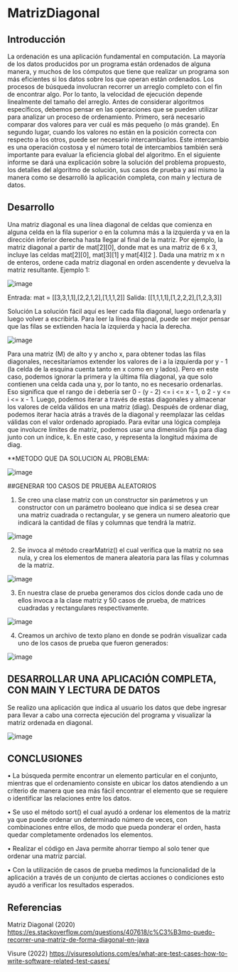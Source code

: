 # MatrizDiagonal

## Introducción

La ordenación es una aplicación fundamental en computación. La mayoría de los datos producidos por un programa están ordenados de alguna manera, y muchos de los cómputos que tiene que realizar un programa son más eficientes si los datos sobre los que operan están ordenados. Los procesos de búsqueda involucran recorrer un arreglo completo con el fin de encontrar algo. Por lo tanto, la velocidad de ejecución depende linealmente del tamaño del arreglo. Antes de considerar algoritmos específicos, debemos pensar en las operaciones que se pueden utilizar para analizar un proceso de ordenamiento. Primero, será necesario comparar dos valores para ver cuál es más pequeño (o más grande).  En segundo lugar, cuando los valores no están en la posición correcta con respecto a los otros, puede ser necesario intercambiarlos. Este intercambio es una operación costosa y el número total de intercambios también será importante para evaluar la eficiencia global del algoritmo.
En el siguiente informe se dará una explicación sobre la solución del problema propuesto, los detalles del algoritmo de solución, sus casos de prueba y así mismo la manera como se desarrolló la aplicación completa, con main y lectura de datos.


## Desarrollo
Una matriz diagonal es una línea diagonal de celdas que comienza en alguna celda en la fila superior o en la columna más a la izquierda y va en la dirección inferior derecha hasta llegar al final de la matriz. Por ejemplo, la matriz diagonal a partir de mat[2][0], donde mat es una matriz de 6 x 3, incluye las celdas mat[2][0], mat[3][1] y mat[4][2 ].
Dada una matriz m x n de enteros, ordene cada matriz diagonal en orden ascendente y devuelva la matriz resultante.
Ejemplo 1:

![image](https://user-images.githubusercontent.com/71104365/199130750-4fd2b05b-ce17-4b01-ae02-7e3212f158eb.png)

 

Entrada: mat = [[3,3,1,1],[2,2,1,2],[1,1,1,2]]
Salida: [[1,1,1,1],[1,2,2,2],[1,2,3,3]]

Solución
La solución fácil aquí es leer cada fila diagonal, luego ordenarla y luego volver a escribirla. Para leer la línea diagonal, puede ser mejor pensar que las filas se extienden hacia la izquierda y hacia la derecha.

![image](https://user-images.githubusercontent.com/71104365/199130760-a22462bb-466a-49ba-bac1-29ec55980698.png)


Para una matriz (M) de alto y y ancho x, para obtener todas las filas diagonales, necesitaríamos extender los valores de i a la izquierda por y - 1 (la celda de la esquina cuenta tanto en x como en y lados). Pero en este caso, podemos ignorar la primera y la última fila diagonal, ya que solo contienen una celda cada una y, por lo tanto, no es necesario ordenarlas. Eso significa que el rango de i debería ser 0 - (y - 2) <= i <= x - 1, o 2 - y <= i <= x - 1.
Luego, podemos iterar a través de estas diagonales y almacenar los valores de celda válidos en una matriz (diag). Después de ordenar diag, podemos iterar hacia atrás a través de la diagonal y reemplazar las celdas válidas con el valor ordenado apropiado.
Para evitar una lógica compleja que involucre límites de matriz, podemos usar una dimensión fija para diag junto con un índice, k. En este caso, y representa la longitud máxima de diag.

**METODO QUE DA SOLUCION AL PROBLEMA:
 

![image](https://user-images.githubusercontent.com/71104365/199130797-e239e1ec-e99f-4de8-b07d-33500a4424f7.png)







##GENERAR 100 CASOS DE PRUEBA ALEATORIOS

1.	Se creo una clase matriz con un constructor sin parámetros y un constructor con un parámetro booleano que indica si se desea crear una matriz cuadrada o rectangular, y se genera un numero aleatorio que indicará la cantidad de filas y columnas que tendrá la matriz. 

![image](https://user-images.githubusercontent.com/71104365/199130845-09f87054-712a-4c91-b73d-24186c7b5a3f.png)

 

2.	Se invoca al método crearMatriz() el cual verifica que la matriz no sea nula, y crea los elementos de manera aleatoria para las filas y columnas de la matriz.
 
![image](https://user-images.githubusercontent.com/71104365/199130874-6c81e50b-c848-4f4c-a8d2-0017f0eafc63.png)


3.	En nuestra clase de prueba generamos dos ciclos donde cada uno de ellos invoca a la clase matriz y 50 casos de prueba, de matrices cuadradas y rectangulares respectivamente. 

![image](https://user-images.githubusercontent.com/71104365/199130891-d56c10ff-0b51-4840-863f-9a112ffb0eaa.png)

 
4.	Creamos un archivo de texto plano en donde se podrán visualizar cada uno de los casos de prueba que fueron generados:

![image](https://user-images.githubusercontent.com/71104365/199130913-0c1bb1f8-3f6f-4b83-a4da-fb4833aa15e4.png)

 
## DESARROLLAR UNA APLICACIÓN COMPLETA, CON MAIN Y LECTURA DE DATOS

Se realizo una aplicación que indica al usuario los datos que debe ingresar para llevar a cabo una correcta ejecución del programa y visualizar la matriz ordenada en diagonal.
 

![image](https://user-images.githubusercontent.com/71104365/199130962-3bef40de-92d4-4c93-995c-4e95c42706d8.png)





## CONCLUSIONES

•	La búsqueda permite encontrar un elemento particular en el conjunto, mientras que el ordenamiento consiste en ubicar los datos atendiendo a un criterio de manera que sea más fácil encontrar el elemento que se requiere o identificar las relaciones entre los datos.

•		Se uso el método sort()  el cual ayudó  a ordenar los elementos de la matriz ya que  puede ordenar un determinado número de veces, con combinaciones entre ellos, de modo que pueda ponderar el orden, hasta quedar completamente ordenados los elementos.

•	Realizar el código en  Java  permite ahorrar tiempo al solo tener que ordenar una matriz parcial.

•	Con la utilización de casos de prueba medimos la funcionalidad de la aplicación a través de un conjunto de ciertas acciones o condiciones esto ayudó a verificar los resultados esperados.




## Referencias

Matriz Diagonal (2020) https://es.stackoverflow.com/questions/407618/c%C3%B3mo-puedo-recorrer-una-matriz-de-forma-diagonal-en-java

Visure (2022) https://visuresolutions.com/es/what-are-test-cases-how-to-write-software-related-test-cases/




